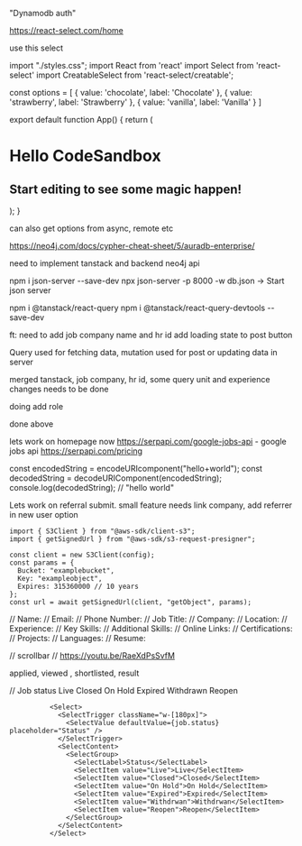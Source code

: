 "Dynamodb auth"

https://react-select.com/home

use this select

import "./styles.css";
import React from 'react'
import Select from 'react-select'
import CreatableSelect from 'react-select/creatable';

const options = [
{ value: 'chocolate', label: 'Chocolate' },
{ value: 'strawberry', label: 'Strawberry' },
{ value: 'vanilla', label: 'Vanilla' }
]

export default function App() {
return (

<div className="App">
<h1>Hello CodeSandbox</h1>
<h2>Start editing to see some magic happen!</h2>
<CreatableSelect isMulti options={options} />
</div>
);
}

can also get options from async, remote etc

https://neo4j.com/docs/cypher-cheat-sheet/5/auradb-enterprise/

need to implement tanstack and backend neo4j api

npm i json-server --save-dev
npx json-server -p 8000 -w db.json -> Start json server

npm i @tanstack/react-query
npm i @tanstack/react-query-devtools --save-dev

ft: need to add job company name and hr id
add loading state to post button

Query used for fetching data, mutation used for post or updating data in server

merged tanstack, job company, hr id, some query unit and experience changes needs to be done

doing add role

done above

lets work on homepage now
https://serpapi.com/google-jobs-api - google jobs api
https://serpapi.com/pricing

const encodedString = encodeURIcomponent("hello+world");
const decodedString = decodeURIComponent(encodedString);
console.log(decodedString); // "hello world"

Lets work on referral submit. small feature
needs link company, add referrer in new user option

```
import { S3Client } from "@aws-sdk/client-s3";
import { getSignedUrl } from "@aws-sdk/s3-request-presigner";

const client = new S3Client(config);
const params = {
  Bucket: "examplebucket",
  Key: "exampleobject",
  Expires: 315360000 // 10 years
};
const url = await getSignedUrl(client, "getObject", params);

```

// Name:
// Email:
// Phone Number:
// Job Title:
// Company:
// Location:
// Experience:
// Key Skills:
// Additional Skills:
// Online Links:
// Certifications:
// Projects:
// Languages:
// Resume:

// scrollbar
// https://youtu.be/RaeXdPsSvfM

applied, viewed , shortlisted, result

// Job status
Live
Closed
On Hold
Expired
Withdrawn
Reopen

              <Select>
                <SelectTrigger className="w-[180px]">
                  <SelectValue defaultValue={job.status} placeholder="Status" />
                </SelectTrigger>
                <SelectContent>
                  <SelectGroup>
                    <SelectLabel>Status</SelectLabel>
                    <SelectItem value="Live">Live</SelectItem>
                    <SelectItem value="Closed">Closed</SelectItem>
                    <SelectItem value="On Hold">On Hold</SelectItem>
                    <SelectItem value="Expired">Expired</SelectItem>
                    <SelectItem value="Withdrwan">Withdrwan</SelectItem>
                    <SelectItem value="Reopen">Reopen</SelectItem>
                  </SelectGroup>
                </SelectContent>
              </Select>

